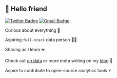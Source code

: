 ## 🤖 Hello friend 

[![Twitter Badge](https://img.shields.io/badge/-@_mrogers-1ca0f1?style=flat-square&labelColor=1ca0f1&logo=twitter&logoColor=white&link=https://twitter.com/_mrogers)](https://twitter.com/_mrogers)
[![Gmail Badge](https://img.shields.io/badge/-michael@mrogers.london-c14438?style=flat-square&logo=Gmail&logoColor=white&link=mailto:michael@mrogers.london)](michael@mrogers.london)

Curious about everything 🤯

Aspiring `full-stack` data person 👨‍🚀

Sharing as I learn ☕️

  Check out [on data](https://m-01101101.github.io/on-data/) or more meta writing on my [blog](https://www.mrogers.london/) 📝

Aspire to contribute to open-source analytics tools ⚡



<!--
**m-01101101/m-01101101** is a ✨ _special_ ✨ repository because its `README.md` (this file) appears on your GitHub profile.

Here are some ideas to get you started:

- 🔭 I’m currently working on ...
- 🌱 I’m currently learning ...
- 👯 I’m looking to collaborate on ...
- 🤔 I’m looking for help with ...
- 💬 Ask me about ...
- 📫 How to reach me: ...
- 😄 Pronouns: ...
- ⚡ Fun fact: ...
-->
